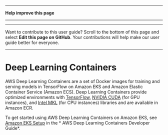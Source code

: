 --------

 **Help improve this page** 

--------

--------

Want to contribute to this user guide? Scroll to the bottom of this page and select **Edit this page on GitHub**\. Your contributions will help make our user guide better for everyone\.

--------

# Deep Learning Containers<a name="deep-learning-containers"></a>

 AWS Deep Learning Containers are a set of Docker images for training and serving models in TensorFlow on Amazon EKS and Amazon Elastic Container Service \(Amazon ECS\)\. Deep Learning Containers provide optimized environments with [TensorFlow](https://www.tensorflow.org/), [NVIDIA CUDA](https://developer.nvidia.com/cuda-zone) \(for GPU instances\), and [Intel MKL](https://www.intel.com/content/www/us/en/developer/tools/oneapi/onemkl.html) \(for CPU instances\) libraries and are available in Amazon ECR\.

To get started using AWS Deep Learning Containers on Amazon EKS, see [Amazon EKS Setup](https://docs.aws.amazon.com/dlami/latest/devguide/deep-learning-containers-eks.html) in the * AWS Deep Learning Containers Developer Guide*\.